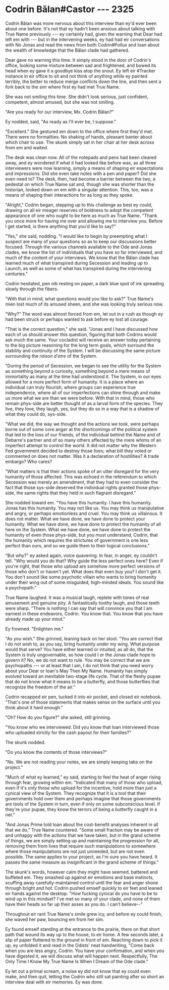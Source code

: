 # Codrin Bălan#Castor --- 2325

Codrin Bălan was more nervous about this interview than ey'd ever been about one before. It's not that ey hadn't been anxious about talking with True Name previously --- ey certainly had, given the warning that Dear had left em with --- but in the intervening weeks, ey had had eir conversations with No Jonas and read the news from both Codrin#Pollux and Ioan about the wealth of knowledge that the Bălan clade had gathered.

Dear gave no warning this time. It simply stood in the door of Codrin's office, looking some mixture between sad and frightened, and bowed its head when ey gave it a goodbye kiss atop the snout. Ey left eir #Tracker instance in eir office to sit and not think of anything while ey painted terribly, the better to reduce merge conflicts down the line, and then sent a fork back to the sim where first ey had met True Name.

She was not smiling this time. She didn't look serious, just confident, competent, almost amused, but she was not smiling.

"Are you ready for our interview, Mx. Codrin Bălan?"

Ey nodded, said, "As ready as I'll ever be, I suppose."

"Excellent." She gestured em down to the office where first they'd met. There were no formalities. No shaking of hands, pleasant banter about which chair to use. The skunk simply sat in her chair at her desk across from em and waited.

The desk was clean now. All of the notepads and pens had been cleared away, and ey wondered if what it had looked like before was, as all three interviewers were now learning, simply a means of shaping eir expectations and impressions. Did she even take notes with a pen and paper? Did she even need to? The desk, then, had become a barrier between the two, a pedestal on which True Name sat and, though she was shorter than the historian, looked down on em with a singular attention. This, too, was a means of shaping their interactions for as long as they spoke.

"Alright," Codrin began, stepping up to this challenge as best ey could, drawing on all eir meager reserves of boldness to adopt the competent appearance of one who ought to be here as much as True Name. "Thank you once more for having me over and allowing me to interview you. Before I get started, is there anything that you'd like to say?"

"Yes," she said, nodding. "I would like to begin by preempting what I suspect are many of your questions so as to keep our discussions better focused. Through the various channels available to the Ode and Jonas clades, we know the list of individuals that you have so far interviewed, and much of the content of your interviews. We know that the Bălan clade has learned much of what transpired during Secession and leading up to Launch, as well as some of what has transpired during the intervening centuries."

Codrin hesitated, pen nib resting on paper, a dark blue spot of ink spreading slowly through the fibers.

"With that in mind, what questions would you like to ask?" True Name's mien lost much of its amused sheen, and she was looking truly serious now.

"Why?" The word was almost forced from em, let out in a rush as though ey had been struck or perhaps wanted to ask before ey lost all courage.

"That is the correct question," she said. "Jonas and I have discussed how each of us should answer this question, figuring that both Codrins would ask much the same. Your cocladist will receive an answer today pertaining to the big picture reasoning for the long term goals, which surround the stability and continuity of the System. I will be discussing the same picture surrounding the *raison d'etre* of the System.

"During the period of Secession, we began to see the utility for the System as something beyond a curiosity, something beyond a mere means of immortality as many at the time had understood it. The System, in our eyes allowed for a more perfect form of humanity. It is a place where an individual can truly flourish, where groups can experience true independence, where all of our imperfections can shine through and make us more what we are than we were before. With that in mind, those who remain phys-side are better thought of as a larval form of the species. They live, they love, they laugh, yes, but they do so in a way that is a shadow of what they could do, sys-side.

"What we did, the way we thought and the actions we took, were perhaps borne out of some core anger at the shortcomings of the political system that led to the loss of our friends, of the individual behind the Name and of Debarre's partner and of so many others affected by the mere whims of an imperfect attempt to control the world. It did not matter why the Western Fed government decided to destroy those lives; what bill they voted or commented on does not matter. Was it a declaration of hostilities? A trade embargo? Who cares?

"What matters is that their actions spoke of an utter disregard for the very humanity of those affected. This was echoed in the referendum to which Secession was merely an amendment, that they had to even consider the fact that those sys-side deserved the individual rights granted those phys-side, the same rights that they held in such flagrant disregard."

She nodded toward em. "You have this humanity. I have this humanity. Jonas has this humanity. You may not like us. You may think us manipulative and angry, or perhaps emotionless and cruel. You may think us villainous. It does not matter. What we have done, we have done to protect your humanity. What we have done, we have done to protect the humanity of all here on the System. What we have done, we have done to protect the humanity of even those phys-side, but you must understand, Codrin, that the humanity which requires the strictures of government is one less perfect than ours, and so we guide them to their logical conclusions."

"But why?" ey asked again, voice quavering. In fear, in anger, ey couldn't tell. "Why would you do that? Why guide the less perfect ones here? Even if you're right, that those who upload are somehow more perfect versions of those who don't or haven't yet. What does that even buy you? I don't get it. You don't sound like some psychotic villain who wants to bring humanity under their wing out of some misguided, high-minded ideals. You sound like a psychopath."

True Name laughed. It was a musical laugh, replete with tones of real amusement and genuine pity. A fantastically toothy laugh, and those teeth were sharp. "There is nothing I can say that will convince you that I am earnest in these endeavors, Codrin. You know that. You know that you have already made up your mind."

Ey frowned. "Enlighten me."

"As you wish." She grinned, leaning back on her stool. "You are correct that I do not wish to, as you say, bring humanity under my wing. What purpose would that serve? You have either learned or intuited, as all do, that the System is truly ungovernable, so how could I or the Jonas clade hope to govern it? No, we do not want to rule. You may be correct that we are psychopaths --- or at least that I am, I do not think that you need worry about your Dear or Ioan's May Then My Name. Humanity has simply evolved toward an inevitable two-stage life cycle. That of the fleshy pupae that do not know what it means to be a butterfly, and those butterflies that recognize the freedom of the air."

Codrin recapped eir pen, tucked it into eir pocket, and closed eir notebook. "That's one of those statements that makes sense on the surface until you think about it hard enough."

"Oh? How do you figure?" she asked, still grinning.

"You know who we interviewed. Did you know that Ioan interviewed those who uploaded strictly for the cash payout for their families?"

The skunk nodded.

"Do you know the contents of those interviews?"

"No. We are not reading your notes, we are simply keeping tabs on the project."

"Much of what ey learned," ey said, starting to feel the heat of anger rising through fear, growing within em. "Indicated that many of those who upload, even if it's only those who upload for the incentive, hold more than just a cynical view of the System. They recognize that it is a tool that their governments hold over them and perhaps imagine that those governments are tools of the System in turn, even if only on some subconscious level. If they're your pupae, they know the terrors of being a butterfly caught in a net."

"And Jonas Prime told Ioan about the cost-benefit analyses inherent in all that we do," True Name countered. "Some small fraction may be aware of and unhappy with the actions that we have taken, but in the grand scheme of things, we are simply setting up and maintaining the progression for all, removing them from lives that require such manipulations to somewhere where those manipulations are not just unneeded, but are not even possible. The same applies to your project, as I'm sure you have heard. It passes the same measure as insignificant in the grand scheme of things."

The skunk's words, however calm they might have seemed, battered and buffeted em. They smashed up against eir emotions and base instincts, scuffing away carefully-maintained control until the fear and anger shone through bright and hot. Codrin pushed emself quickly to eir feet and leaned eir hands against the desktop. "How fucking cynical do you have to be to wind up in this mindset? I've met so many of your clade, and none of them have their heads so far up their asses as you do. I can't believe--"

Throughout eir rant True Name's smile grew icy, and before ey could finish, she waved her paw, bouncing em from her sim.

Ey found emself standing at the entrance to the prairie, there on that short path that wound its way up to the house, to eir home. A few seconds later, a slip of paper fluttered to the ground in front of em. Reaching down to pick it up, ey unfolded it and read in the Odists' neat handwriting, "Come back when you are less angry, Codrin. You have your confirmation, and when you have digested it, we will discuss what will happen next. Respectfully, The Only Time I Know My True Name Is When I Dream of the Ode clade."

Ey let out a primal scream, a noise ey did not know that ey could even make, and then quit, letting the Codrin who still sat painting after so short an interview deal with eir memories. Ey was done.
